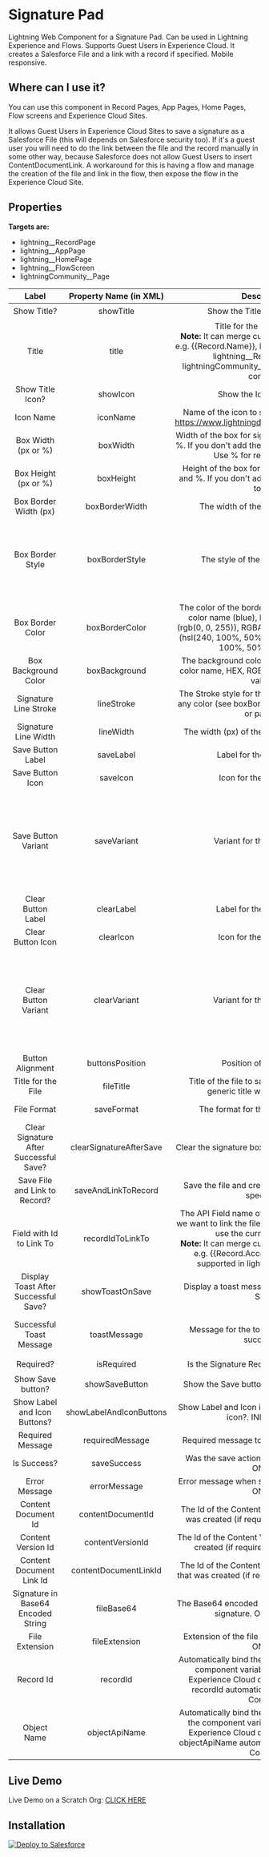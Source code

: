 # Signature Pad

Lightning Web Component for a Signature Pad. Can be used in Lightning Experience and Flows. Supports Guest Users in Experience Cloud.
It creates a Salesforce File and a link with a record if specified.
Mobile responsive.

## Where can I use it?

You can use this component in Record Pages, App Pages, Home Pages, Flow screens and Experience Cloud Sites.

It allows Guest Users in Experience Cloud Sites to save a signature as a Salesforce File (this will depends on Salesforce security too). If it's a guest user you will need to do the link between the file and the record manually in some other way, because Salesforce does not allow Guest Users to insert ContentDocumentLink. A workaround for this is having a flow and manage the creation of the file and link in the flow, then expose the flow in the Experience Cloud Site.

## Properties

**Targets are:**

- lightning\_\_RecordPage
- lightning\_\_AppPage
- lightning\_\_HomePage
- lightning\_\_FlowScreen
- lightningCommunity\_\_Page

|                 Label                  | Property Name (in XML)  |                                                                                                                              Description                                                                                                                              |  Type   |      Required      |       Default Value       |                                       Options                                        |                                           Supported in                                           |
| :------------------------------------: | :---------------------: | :-------------------------------------------------------------------------------------------------------------------------------------------------------------------------------------------------------------------------------------------------------------------: | :-----: | :----------------: | :-----------------------: | :----------------------------------------------------------------------------------: | :----------------------------------------------------------------------------------------------: |
|              Show Title?               |        showTitle        |                                                                                                                     Show the Title above the box?                                                                                                                     | Boolean | :heavy_check_mark: |           true            |                                                                                      |                                               All                                                |
|                 Title                  |          title          |                       Title for the signature box. <br><b>Note:</b> It can merge current record fields with e.g. {{Record.Name}}, but it's only supported in lightning\_\_RecordPage and lightningCommunity\_\_Page (if inside record context)                        | String  |        :x:         |     Sign here please      |                                                                                      |                                               All                                                |
|            Show Title Icon?            |        showIcon         |                                                                                                                      Show the Icon in the title                                                                                                                       | Boolean | :heavy_check_mark: |           false           |                                                                                      |                                               All                                                |
|               Icon Name                |        iconName         |                                                                                      Name of the icon to show in the title. Icons: https://www.lightningdesignsystem.com/icons/                                                                                       | String  |        :x:         |     utility:signature     |                                                                                      |                                               All                                                |
|          Box Width (px or %)           |        boxWidth         |                                                                    Width of the box for signing. It supports px and %. If you don't add the type it will default to px. Use % for responsiveness.                                                                     | String  | :heavy_check_mark: |           100%            |                                                                                      |                                               All                                                |
|          Box Height (px or %)          |        boxHeight        |                                                                                 Height of the box for signing. It supports px and %. If you don't add the type it will default to px.                                                                                 | String  | :heavy_check_mark: |           300px           |                                                                                      |                                               All                                                |
|         Box Border Width (px)          |     boxBorderWidth      |                                                                                                                  The width of the border of the box                                                                                                                   | String  | :heavy_check_mark: |            2px            |                                                                                      |                                               All                                                |
|            Box Border Style            |     boxBorderStyle      |                                                                                                                  The style of the border of the box                                                                                                                   | String  | :heavy_check_mark: |           solid           |          none, dotted, dashed, solid, double, groove, ridge, inset, outset           |                                               All                                                |
|            Box Border Color            |     boxBorderColor      |                                 The color of the border of the box. It suppors color name (blue), HEX (#0000FF), RGB (rgb(0, 0, 255)), RGBA (rgb(0, 0, 255, 1), HSL (hsl(240, 100%, 50%)) and HSLA (hsla(240, 100%, 50%, 1)) values.                                  | String  | :heavy_check_mark: |    rgb(136, 135, 135)     |                                                                                      |                                               All                                                |
|          Box Background Color          |      boxBackground      |                                                                                     The background color of the box. It suppors color name, HEX, RGB, RGBA, HSL and HSLA values.                                                                                      | String  | :heavy_check_mark: |        transparent        |                                                                                      |                                               All                                                |
|         Signature Line Stroke          |       lineStroke        |                                                                               The Stroke style for the signature. It supports any color (see boxBorderColor help), gradient or pattern.                                                                               | String  | :heavy_check_mark: |           blue            |                                                                                      |                                               All                                                |
|          Signature Line Width          |        lineWidth        |                                                                                                             The width (px) of the line for the signature.                                                                                                             | String  | :heavy_check_mark: |            1.5            |                                                                                      |                                               All                                                |
|           Save Button Label            |        saveLabel        |                                                                                                                       Label for the Save button                                                                                                                       | String  | :heavy_check_mark: |           Save            |                                                                                      |                                               All                                                |
|            Save Button Icon            |        saveIcon         |                                                                                                                       Icon for the Save button                                                                                                                        | String  | :heavy_check_mark: |       utility:save        |                                                                                      |                                               All                                                |
|          Save Button Variant           |       saveVariant       |                                                                                                                      Variant for the Save button                                                                                                                      | String  | :heavy_check_mark: |           brand           | base, neutral, brand, brand-outline, destructive, destructive-text, inverse, success |                                               All                                                |
|           Clear Button Label           |       clearLabel        |                                                                                                                      Label for the Clear button                                                                                                                       | String  | :heavy_check_mark: |           Clear           |                                                                                      |                                               All                                                |
|           Clear Button Icon            |        clearIcon        |                                                                                                                       Icon for the Clear button                                                                                                                       | String  | :heavy_check_mark: |      utility:delete       |                                                                                      |                                               All                                                |
|          Clear Button Variant          |      clearVariant       |                                                                                                                     Variant for the Clear button                                                                                                                      | String  | :heavy_check_mark: |          neutral          | base, neutral, brand, brand-outline, destructive, destructive-text, inverse, success |                                               All                                                |
|            Button Alignment            |     buttonsPosition     |                                                                                                                        Position of the buttons                                                                                                                        | String  | :heavy_check_mark: |          center           |                                 left, center, right                                  |                                               All                                                |
|           Title for the File           |        fileTitle        |                                                                                            Title of the file to save. If not specified a generic title will be generated.                                                                                             | String  |        :x:         |                           |                                         All                                          |
|              File Format               |       saveFormat        |                                                                                                                 The format for the file to be saved.                                                                                                                  | String  | :heavy_check_mark: |         image/png         |                                 image/png, image/jpg                                 |                                               All                                                |
| Clear Signature After Successful Save? | clearSignatureAfterSave |                                                                                                            Clear the signature box after a successful save                                                                                                            | Boolean | :heavy_check_mark: |           true            |                                                                                      |                                               All                                                |
|     Save File and Link to Record?      |   saveAndLinkToRecord   |                                                                                                       Save the file and create a link to the record specified.                                                                                                        | Boolean | :heavy_check_mark: |           true            |                                                                                      |           lightning\_\_RecordPage, lightning\_\_FlowScreen, lightningCommunity\_\_Page           |
|        Field with Id to Link To        |    recordIdToLinkTo     | The API Field name of the record id field that we want to link the file to. If not specified it will use the current Record Id. <br><b>Note:</b> It can merge current record fields with e.g. {{Record.AccountId}}, but it's not supported in lightning\_\_FlowScreen | String  |        :x:         |                           |                                                                                      |           lightning\_\_RecordPage, lightning\_\_FlowScreen, lightningCommunity\_\_Page           |
|  Display Toast After Successful Save?  |     showToastOnSave     |                                                                                                            Display a toast message after a successful Save                                                                                                            | Boolean | :heavy_check_mark: |           true            |                                                                                      | lightning\_\_RecordPage, lightning\_\_AppPage, lightning\_\_HomePage, lightningCommunity\_\_Page |
|        Successful Toast Message        |      toastMessage       |                                                                                                           Message for the toast message when is successful                                                                                                            | String  | :heavy_check_mark: |  File successfully saved  |                                                                                      | lightning\_\_RecordPage, lightning\_\_AppPage, lightning\_\_HomePage, lightningCommunity\_\_Page |
|               Required?                |       isRequired        |                                                                                                                Is the Signature Required?. INPUT ONLY.                                                                                                                | Boolean | :heavy_check_mark: |           true            |                                                                                      |                                     lightning\_\_FlowScreen                                      |
|           Show Save button?            |     showSaveButton      |                                                                                                               Show the Save button or not. INPUT ONLY.                                                                                                                | Boolean | :heavy_check_mark: |           false           |                                                                                      |                                     lightning\_\_FlowScreen                                      |
|      Show Label and Icon Buttons?      | showLabelAndIconButtons |                                                                                                   Show Label and Icon in the buttons or just the icon?. INPUT ONLY.                                                                                                   | Boolean | :heavy_check_mark: |           false           |                                                                                      |                                     lightning\_\_FlowScreen                                      |
|            Required Message            |     requiredMessage     |                                                                                                               Required message to display. INPUT ONLY.                                                                                                                | String  | :heavy_check_mark: | The signature is required |                                                                                      |                                     lightning\_\_FlowScreen                                      |
|              Is Success?               |       saveSuccess       |                                                                                                             Was the save action a success?. OUTPUT ONLY.                                                                                                              | Boolean |                    |                           |                                                                                      |                                     lightning\_\_FlowScreen                                      |
|             Error Message              |      errorMessage       |                                                                                                           Error message when saving (if any). OUTPUT ONLY.                                                                                                            | String  |                    |                           |                                                                                      |                                     lightning\_\_FlowScreen                                      |
|          Content Document Id           |    contentDocumentId    |                                                                                          The Id of the Content Document Record that was created (if required). OUTPUT ONLY.                                                                                           | String  |                    |                           |                                                                                      |                                     lightning\_\_FlowScreen                                      |
|           Content Version Id           |    contentVersionId     |                                                                                           The Id of the Content Version Record that was created (if required). OUTPUT ONLY.                                                                                           | String  |                    |                           |                                                                                      |                                     lightning\_\_FlowScreen                                      |
|        Content Document Link Id        |  contentDocumentLinkId  |                                                                                        The Id of the Content Document Link Record that was created (if required). OUTPUT ONLY.                                                                                        | String  |                    |                           |                                                                                      |                                     lightning\_\_FlowScreen                                      |
|   Signature in Base64 Encoded String   |       fileBase64        |                                                                                                The Base64 encoded string of the file with the signature. OUTPUT ONLY.                                                                                                 | String  |                    |                           |                                                                                      |                                     lightning\_\_FlowScreen                                      |
|             File Extension             |      fileExtension      |                                                                                                           Extension of the file (png or jpg).. OUTPUT ONLY.                                                                                                           | String  |                    |                           |                                                                                      |                                     lightning\_\_FlowScreen                                      |
|               Record Id                |        recordId         |                                               Automatically bind the page's record id to the component variable. This is because Experience Cloud does not populate the recordId automatically from the record Context.                                               | String  |    {!recordId}     |                           |                                                                                      |                                    lightningCommunity\_\_Page                                    |
|              Object Name               |      objectApiName      |                                            Automatically bind the page's object name to the component variable. This is because Experience Cloud does not populate the objectApiName automatically from the object Context                                            | String  |  {!objectApiName}  |                           |                                                                                      |                                    lightningCommunity\_\_Page                                    |

## Live Demo

Live Demo on a Scratch Org: <a href="https://hosted-scratch.herokuapp.com/launch?template=https://github.com/engPabloMartinez/signaturePad">CLICK HERE</a>

## Installation

<a href="https://githubsfdeploy.herokuapp.com?owner=engPabloMartinez&repo=signaturePad&ref=master">
  <img alt="Deploy to Salesforce"
       src="https://raw.githubusercontent.com/afawcett/githubsfdeploy/master/deploy.png">
</a>
